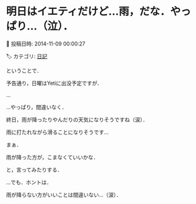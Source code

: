 # 明日はイエティだけど…雨，だな．やっぱり…（泣）．

📅 投稿日時: 2014-11-09 00:00:27

🏷️ カテゴリ: [日記](cc4b5682fb7b8b144980957a978653fb0.md)

ということで．


予告通り，日曜はYetiに出没予定ですが．





…


…やっぱり，間違いなく．


終日，雨が降ったりやんだりの天気になりそうですね（涙）．


雨に打たれながら滑ることになりそうです…





まぁ．


雨が降った方が，こまなくていいかな．


と，言ってみたりする．





…でも．ホントは．


雨が降らない方がいいことは間違いない…（涙）．
